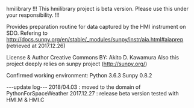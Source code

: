 hmilibrary
!!! This hmilibrary project is beta version. Please use this under your responsibility. !!!

Provides preparation routine for data captured by the HMI instrument on SDO.
Refering to 
http://docs.sunpy.org/en/stable/_modules/sunpy/instr/aia.html#aiaprep (retrieved at 2017.12.26)

License & Author
Creative Commons BY: Akito D. Kawamura 
Also this project deeply relies on sunpy project (http://sunpy.org/)

Confirmed working environment:
Python 3.6.3
Sunpy 0.8.2

---update log---
2018/04.03 : moved to the domain of PythonForSpaceWeather
2017.12.27 : release beta version tested with HMI.M & HMI.C
